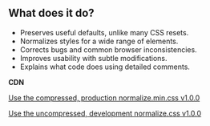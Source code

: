 ## What does it do?

* Preserves useful defaults, unlike many CSS resets.
* Normalizes styles for a wide range of elements.
* Corrects bugs and common browser inconsistencies.
* Improves usability with subtle modifications.
* Explains what code does using detailed comments.

**CDN**

[Use the compressed, production normalize.min.css v1.0.0](https://codecarrotnet.github.io/normalize.css/css/normalize.min.css)

[Use the uncompressed, development normalize.css v1.0.0](https://codecarrotnet.github.io/normalize.css/css/normalize.css)
